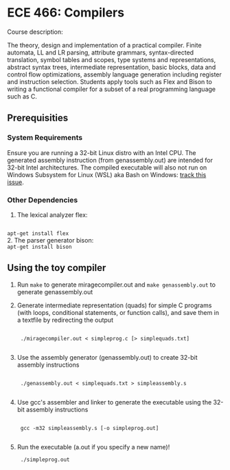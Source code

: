 # ECE 466: Compilers
Course description:

The theory, design and implementation of a practical compiler. Finite automata, LL and LR parsing, attribute grammars, syntax-directed translation, symbol tables and scopes, type systems and representations, abstract syntax trees, intermediate representation, basic blocks, data and control flow optimizations, assembly language generation including register and instruction selection. Students apply tools such as Flex and Bison to writing a functional compiler for a subset of a real programming language such as C.

## Prerequisities
### System Requirements
Ensure you are running a 32-bit Linux distro with an Intel CPU. The generated assembly instruction (from genassembly.out) are intended for 32-bit Intel architectures. The compiled executable will also not run on Windows Subsystem for Linux (WSL) aka Bash on Windows: [track this issue](https://github.com/Microsoft/WSL/issues/390).


### Other Dependencies
1. The lexical analyzer flex:
<code>
apt-get install flex
</code>
2. The parser generator bison:
<code>
apt-get install bison
</code>


## Using the toy compiler
1. Run <code>make</code> to generate miragecompiler.out and <code>make genassembly.out</code> to generate genassembly.out
2. Generate intermediate representation (quads) for simple C programs (with loops, conditional statements, or function calls), and save them in a textfile by redirecting the output

    <code>
    ./miragecompiler.out < simpleprog.c [> simplequads.txt]
    </code>
3. Use the assembly generator (genassembly.out) to create 32-bit assembly instructions

    <code>
    ./genassembly.out < simplequads.txt > simpleassembly.s
    </code>
4. Use gcc's assembler and linker to generate the executable using the 32-bit assembly instructions

    <code>
    gcc -m32 simpleassembly.s [-o simpleprog.out]
    </code>
5. Run the executable (a.out if you specify a new name)!

    <code> ./simpleprog.out
    </code>
